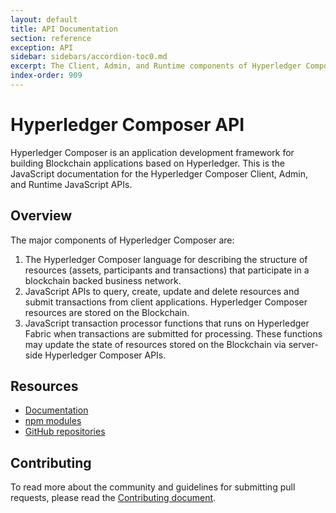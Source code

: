 ```yaml
---
layout: default
title: API Documentation
section: reference
exception: API
sidebar: sidebars/accordion-toc0.md
excerpt: The Client, Admin, and Runtime components of Hyperledger Composer contain [JavaScript APIs](../jsdoc/index.html) for application integration.
index-order: 909
---
```


# Hyperledger Composer API
Hyperledger Composer  is an application development framework for building Blockchain applications based on Hyperledger. This is the JavaScript documentation for the Hyperledger Composer Client, Admin, and Runtime JavaScript APIs.


## Overview
The major components of Hyperledger Composer are:

1. The Hyperledger Composer language for describing the structure of resources (assets, participants
and transactions) that participate in a blockchain backed business network.
2. JavaScript APIs to query, create, update and delete resources and submit transactions
 from client applications. Hyperledger Composer resources are stored on the Blockchain.
3. JavaScript transaction processor functions that runs on Hyperledger Fabric when transactions are
submitted for processing. These functions may update the state of resources
stored on the Blockchain via server-side Hyperledger Composer APIs.

##  Resources

- [Documentation](https://hyperledger.github.io/composer/)
- [npm modules](https://www.npmjs.com/search?q=hyperledger-composer)
- [GitHub repositories](https://github.com/hyperledger/composer)

## Contributing

To read more about the community and guidelines for submitting pull requests,
please read the [Contributing document](https://github.com/hyperledger/composer/blob/master/CONTRIBUTING.md).
